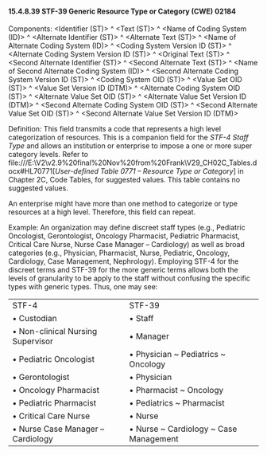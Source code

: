 #### 15.4.8.39 STF-39 Generic Resource Type or Category (CWE) 02184

Components: &lt;Identifier (ST)> ^ &lt;Text (ST)> ^ &lt;Name of Coding System (ID)> ^ &lt;Alternate Identifier (ST)> ^ &lt;Alternate Text (ST)> ^ &lt;Name of Alternate Coding System (ID)> ^ &lt;Coding System Version ID (ST)> ^ &lt;Alternate Coding System Version ID (ST)> ^ &lt;Original Text (ST)> ^ &lt;Second Alternate Identifier (ST)> ^ &lt;Second Alternate Text (ST)> ^ &lt;Name of Second Alternate Coding System (ID)> ^ &lt;Second Alternate Coding System Version ID (ST)> ^ &lt;Coding System OID (ST)> ^ &lt;Value Set OID (ST)> ^ &lt;Value Set Version ID (DTM)> ^ &lt;Alternate Coding System OID (ST)> ^ &lt;Alternate Value Set OID (ST)> ^ &lt;Alternate Value Set Version ID (DTM)> ^ &lt;Second Alternate Coding System OID (ST)> ^ &lt;Second Alternate Value Set OID (ST)> ^ &lt;Second Alternate Value Set Version ID (DTM)>

Definition: This field transmits a code that represents a high level categorization of resources. This is a companion field for the _STF-4 Staff Type_ and allows an institution or enterprise to impose a one or more super category levels. Refer to file:///E:\V2\v2.9%20final%20Nov%20from%20Frank\V29_CH02C_Tables.docx#HL70771[_User-defined Table 0771 – Resource Type or Category_] in Chapter 2C, Code Tables, for suggested values. This table contains no suggested values.

An enterprise might have more than one method to categorize or type resources at a high level. Therefore, this field can repeat.

Example: An organization may define discreet staff types (e.g., Pediatric Oncologist, Gerontologist, Oncology Pharmacist, Pediatric Pharmacist, Critical Care Nurse, Nurse Case Manager – Cardiology) as well as broad categories (e.g., Physician, Pharmacist, Nurse, Pediatric, Oncology, Cardiology, Case Management, Nephrology). Employing STF-4 for the discreet terms and STF-39 for the more generic terms allows both the levels of granularity to be apply to the staff without confusing the specific types with generic types. Thus, one may see:

|     |     |
| --- | --- |
| STF-4 | STF-39 |
| • Custodian | • Staff |
| • Non-clinical Nursing Supervisor | • Manager |
| • Pediatric Oncologist | • Physician ~ Pediatrics ~ Oncology |
| • Gerontologist | • Physician |
| • Oncology Pharmacist | • Pharmacist ~ Oncology |
| • Pediatric Pharmacist | • Pediatrics ~ Pharmacist |
| • Critical Care Nurse | • Nurse |
| • Nurse Case Manager – Cardiology | • Nurse ~ Cardiology ~ Case Management |
